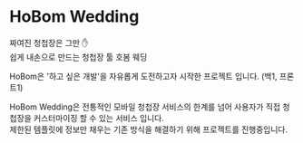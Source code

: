 # HoBom Wedding
짜여진 청첩장은 그만 ✋  
쉽게 내손으로 만드는 청첩장 툴 호봄 웨딩

HoBom은 '하고 싶은 개발'을 자유롭게 도전하고자 시작한 프로젝트 입니다. (백1, 프론트1)

HoBom Wedding은 전통적인 모바일 청첩장 서비스의 한계를 넘어 사용자가 직접 청첩장을 커스터마이징 할 수 있는 서비스 입니다.  
제한된 템플릿에 정보만 채우는 기존 방식을 해결하기 위해 프로젝트를 진행중입니다.  
